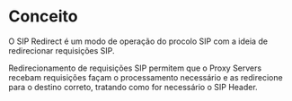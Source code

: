 # Conceito

O SIP Redirect é um modo de operação do procolo SIP com a ideia de redirecionar requisições SIP.

Redirecionamento de requisições SIP permitem que o Proxy Servers recebam requisições façam o processamento necessário e as redirecione para o destino correto, tratando como for necessário o SIP Header.

